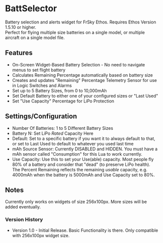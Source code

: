# BattSelector
Battery selection and alerts widget for FrSky Ethos.  Requires Ethos Version 1.5.10 or higher.<br>
Perfect for flying multiple size batteries on a single model, or multiple aircraft on a single model file.

## Features
  - On-Screen Widget-Based Battery Selection - No need to navigate menus to set flight battery<br>
  - Calculates Remaining Percentage automatically based on battery size<br>
  - Creates and updates "Remaining" Percentage Telemetry Sensor for use in Logic Switches and Alarms<br>
  - Set up to 5 Battery Sizes, from 0 to 10,000mAh<br>
  - Set Default Battery to either one of your configured sizes or "Last Used"<br>
  - Set "Use Capacity" Percentage for LiPo Protection

## Settings/Configuration
  - Number Of Batteries: 1 to 5 Different Battery Sizes<br>
  - Battery N: Set LiPo _Rated_ Capacity Here<br>
  - Default: Set to a specific battery if you want it to always default to that, or set to Last Used to default to whatever you used last time<br>
  - mAh Source Sensor: Currently DISABLED and HIDDEN.  You must have a mAh sensor called "Consumption" for this Lua to work currently.<br>
  - Use Capacity: Use this to set your Use(able) capacity.  Most people fly 80% of a battery and consider that "dead" (to preserve LiPo health).  The Percent Remaining reflects the remaining _usable_ capacity, e.g. 4000mAh when the battery is 5000mAh and Use Capacity set to 80%.

## Notes
Currently only works on widgets of size 256x100px.  More sizes will be added eventually.

### Version History
- Version 1.0 - Initial Release.  Basic Functionality is there.  Only compatible with 256x100px widget size.
